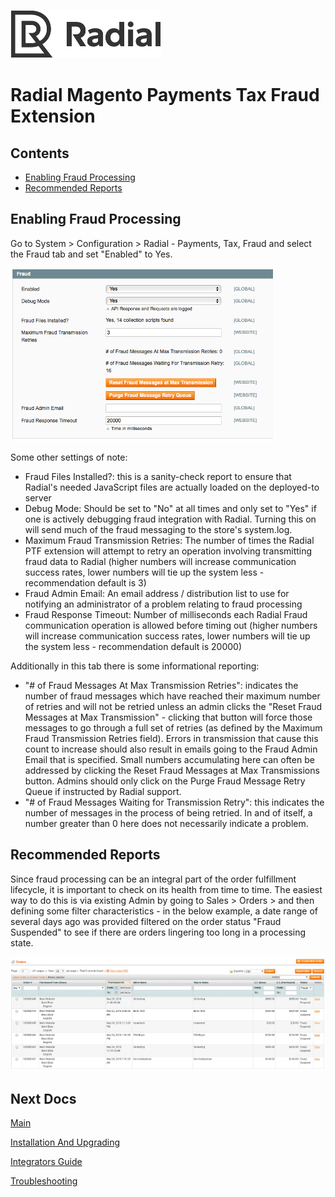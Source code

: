[![Radial Logo](assets/radial_logo.png)](http://www.radial.com/)

# Radial Magento Payments Tax Fraud Extension 

## Contents
  * [Enabling Fraud Processing](#enabling-fraud-processing)
  * [Recommended Reports](#recommended_reports)

## Enabling Fraud Processing

Go to System > Configuration > Radial - Payments, Tax, Fraud and select the Fraud tab and set "Enabled" to Yes.

<img src="assets/fraud_tab.png">


Some other settings of note:

- Fraud Files Installed?: this is a sanity-check report to ensure that Radial's needed JavaScript files are actually loaded on the deployed-to server
- Debug Mode: Should be set to "No" at all times and only set to "Yes" if one is actively debugging fraud integration with Radial.  Turning this on will send much of the fraud messaging to the store's system.log.
- Maximum Fraud Transmission Retries: The number of times the Radial PTF extension will attempt to retry an operation involving transmitting fraud data to Radial (higher numbers will increase communication success rates, lower numbers will tie up the system less - recommendation default is 3)
- Fraud Admin Email: An email address / distribution list to use for notifying an administrator of a problem relating to fraud processing
- Fraud Response Timeout: Number of milliseconds each Radial Fraud communication operation is allowed before timing out (higher numbers will increase communication success rates, lower numbers will tie up the system less - recommendation default is 20000)

Additionally in this tab there is some informational reporting:

 - "# of Fraud Messages At Max Transmission Retries": indicates the number of fraud messages which have reached their maximum number of retries and will not be retried unless an admin clicks the "Reset Fraud Messages at Max Transmission" - clicking that button will force those messages to go through a full set of retries (as defined by the Maximum Fraud Transmission Retries field).  Errors in transmission that cause this count to increase should also result in emails going to the Fraud Admin Email that is specified.  Small numbers accumulating here can often be addressed by clicking the Reset Fraud Messages at Max Transmissions button.  Admins should only click on the Purge Fraud Message Retry Queue if instructed by Radial support.
 - "# of Fraud Messages Waiting for Transmission Retry": this indicates the number of messages in the process of being retried.  In and of itself, a number greater than 0 here does not necessarily indicate a problem. 


## Recommended Reports

Since fraud processing can be an integral part of the order fulfillment lifecycle, it is important to check on its health from time to time.  The easiest way to do this is via existing Admin by going to Sales > Orders > and then defining some filter characteristics - in the below example, a date range of several days ago was provided filtered on the order status "Fraud Suspended" to see if there are orders lingering too long in a processing state.  

<img src="assets/fraud_suspend_report.png">


## Next Docs

[Main](../README.md)

[Installation And Upgrading](INSTALL.md)

[Integrators Guide](SI.md)

[Troubleshooting](SUPPORT.md)
